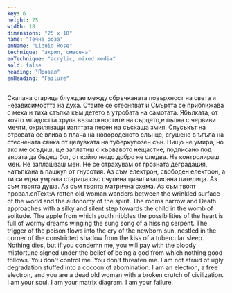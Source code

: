 ```yaml
---
key: 6
height: 25
width: 18
dimensions: "25 x 18"
name: "Течна роза"
enName: "Liquid Rose"
technique: "акрил, смесена"
enTechnique: "acrylic, mixed media"
sold: false
heading: "Провал"
enHeading: "Failure"
---
```

Скапана старица блуждае между сбръчканата повърхност на света и независимостта на духа. Стаите се стесняват и Смъртта се приближава с мека и тиха стъпка към детето в утробата на самотата. Ябълката, от която младостта хрупа възможностите на сърцето,е пълна с червиви мечти, окриляващи изпятата песен на съскаща змия. Спусъкът на отровата се влива в плача на новороденото слънце, сгушено в ъгъла на стеснената сянка от целувката на туберкулозен сън. 
Нищо не умира, но ако ме осъдиш, ще заплатиш с кървавото нещастие, подписано под вярата да бъдеш бог, от който нищо добро не следва. Не контролираш мен. Не заплашваш мен. Не се страхувам от грозната деградация, натъпкана в пашкул от гнусотия. 
Аз съм електрон, свободен електрон, а ти си една умряла старица със счупена цивилизационна патерица. Аз съм твоята душа. Аз съм твоята матрична схема. Аз съм твоят провал.enText:A rotten old woman wanders between the wrinkled surface of the world and the autonomy of the spirit. The rooms narrow and Death approaches with a silky and silent step towards the child in the womb of solitude. The apple from which youth nibbles the possibilities of the heart is full of wormy dreams winging the sung song of a hissing serpent. The trigger of the poison flows into the cry of the newborn sun, nestled in the corner of the constricted shadow from the kiss of a tubercular sleep.
Nothing dies, but if you condemn me, you will pay with the bloody misfortune signed under the belief of being a god from which nothing good follows. You don't control me. You don't threaten me. I am not afraid of ugly degradation stuffed into a cocoon of abomination.
I am an electron, a free electron, and you are a dead old woman with a broken crutch of civilization. I am your soul. I am your matrix diagram. I am your failure.